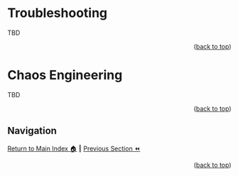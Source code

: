 Troubleshooting
=============
TBD
<p align="right">(<a href="#troubleshooting">back to top</a>)</p>

Chaos Engineering
=============
TBD
<p align="right">(<a href="#troubleshooting">back to top</a>)</p>

## Navigation
[Return to Main Index 🏠](../README.md) ‖
[Previous Section ⏪](./cost-management.md) 
<p align="right">(<a href="#troubleshooting">back to top</a>)</p>